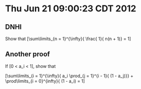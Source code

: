 # Thu Jun 21 09:00:23 CDT 2012

## DNHI 

Show that \[\sum\limits_{n = 1}^{\infty}{ \frac{ 1}{ n(n + 1)} = 1\]


## Another proof
If \[0 < a_i < 1\], show that 

\[\sum\limits_{i = 1}^{\infty}{ a_i \prod_{j = 1}^{i - 1}{ (1 - a_j)}} + \prod\limits_{i = 0}^{infty}{ (1 - a_i) = 1\]
